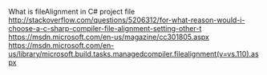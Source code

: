 What is fileAlignment in C# project file
 http://stackoverflow.com/questions/5206312/for-what-reason-would-i-choose-a-c-sharp-compiler-file-alignment-setting-other-t
 https://msdn.microsoft.com/en-us/magazine/cc301805.aspx
 https://msdn.microsoft.com/en-us/library/microsoft.build.tasks.managedcompiler.filealignment(v=vs.110).aspx
 
